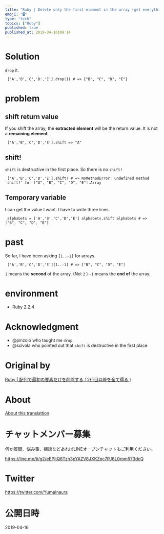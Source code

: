 ```yaml
---
title: "Ruby | Delete only the first element in the array (get everything afte"
emoji: "🖥"
type: "tech"
topics: ["Ruby"]
published: true
published_at: 2019-04-16t09:14
---
```


# Solution 

`drop` it.

     ['A','B','C','D','E'].drop(1) # => ["B", "C", "D", "E"] 

# problem 

## shift return value 

If you shift the array, the **extracted element** will be the return value. It is not a **remaining element**.

     ['A','B','C','D','E'].shift => "A" 

## shift! 

`shift` is destructive in the first place. So there is no `shift!`

     ['A','B','C','D','E'].shift! # => NoMethodError: undefined method `shift!' for ["A", "B", "C", "D", "E"]:Array 

## Temporary variable 

I can get the value I want. I have to write three lines.

     alphabets = ['A','B','C','D','E'] alphabets.shift alphabets # => ["B", "C", "D", "E"] 

# past 

So far, I have been asking `[1..-1]` for arrays.

     ['A','B','C','D','E'][1..-1] # => ["B", "C", "D", "E"] 

`1` means the **second** of the array. (Not `2` ) `-1` means the **end of** the array.

# environment 

- Ruby 2.2.4 

# Acknowledgment 

- @pinzolo who taught me `drop` 
- @scivola who pointed out that `shift` is destructive in the first place 


# Original by
[Ruby | 配列で最初の要素だけを削除する ( 2行目以降を全て得る )](https://qiita.com/Yinaura/items/129f702553c5b6027bfb)

# About

[About this translattion](https://qiita.com/YumaInaura/items/7f6fd1e9310a6816469a)








<!-- Update From Qiita API -->

# チャットメンバー募集


何か質問、悩み事、相談などあればLINEオープンチャットもご利用ください。

https://line.me/ti/g2/eEPltQ6Tzh3pYAZV8JXKZqc7PJ6L0rpm573dcQ





# Twitter


https://twitter.com/YumaInaura


<!-- Update From Qiita API -->



# 公開日時

2019-04-16
